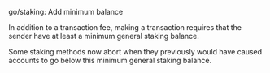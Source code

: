 go/staking: Add minimum balance

In addition to a transaction fee, making a transaction requires that the
sender  have at least a minimum general staking balance.

Some staking methods now abort when they previously would have caused accounts
to go below this minimum general staking balance.

